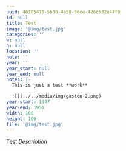 ```yaml
---
uuid: 40105418-5b38-4e59-96ce-426c532e47f0
id: null
title: Test
image: '@img/test.jpg'
categories: ''
w: null
h: null
location: ''
note: ''
year: ''
year_start: null
year_end: null
notes: |-
  This is just a test **work**

  ![](../../media/img/gaston-2.png)
year-start: 1947
year-end: 1951
width: 100
height: 100
file: '@img/test.jpg'
---
```

Test *Description*
